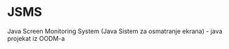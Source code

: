 JSMS
====
Java Screen Monitoring System (Java Sistem za osmatranje ekrana) - java projekat iz OODM-a 
